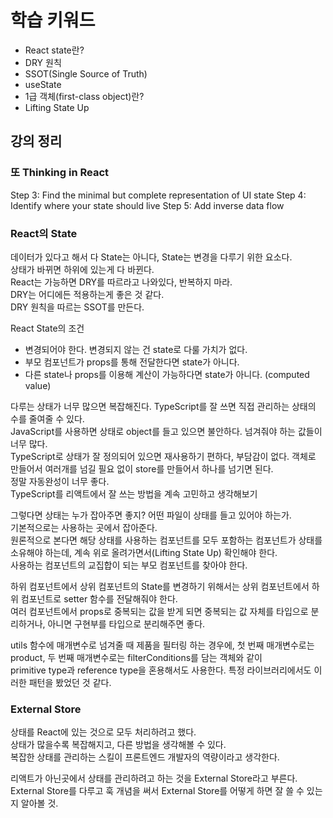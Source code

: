 # 학습 키워드

- React state란?
- DRY 원칙
- SSOT(Single Source of Truth)
- useState
- 1급 객체(first-class object)란?
- Lifting State Up

## 강의 정리

### 또 Thinking in React

Step 3: Find the minimal but complete representation of UI state
Step 4: Identify where your state should live
Step 5: Add inverse data flow

### React의 State

데이터가 있다고 해서 다 State는 아니다, State는 변경을 다루기 위한 요소다.  
상태가 바뀌면 하위에 있는게 다 바뀐다.  
React는 가능하면 DRY를 따르라고 나와있다, 반복하지 마라.  
DRY는 어디에든 적용하는게 좋은 것 같다.  
DRY 원칙을 따르는 SSOT를 만든다.

React State의 조건

- 변경되어야 한다. 변경되지 않는 건 state로 다룰 가치가 없다.
- 부모 컴포넌트가 props를 통해 전달한다면 state가 아니다.
- 다른 state나 props를 이용해 계산이 가능하다면 state가 아니다. (computed value)

다루는 상태가 너무 많으면 복잡해진다. TypeScript를 잘 쓰면 직접 관리하는 상태의 수를 줄여줄 수 있다.  
JavaScript를 사용하면 상태로 object를 들고 있으면 불안하다. 넘겨줘야 하는 값들이 너무 많다.  
TypeScript로 상태가 잘 정의되어 있으면 재사용하기 편하다, 부담감이 없다. 객체로 만들어서 여러개를 넘길 필요 없이 store를 만들어서 하나를 넘기면 된다.  
정말 자동완성이 너무 좋다.  
TypeScript를 리액트에서 잘 쓰는 방법을 계속 고민하고 생각해보기

그렇다면 상태는 누가 잡아주면 좋지? 어떤 파일이 상태를 들고 있어야 하는가.  
기본적으로는 사용하는 곳에서 잡아준다.  
원론적으로 본다면 해당 상태를 사용하는 컴포넌트를 모두 포함하는 컴포넌트가 상태를 소유해야 하는데, 계속 위로 올려가면서(Lifting State Up) 확인해야 한다.  
사용하는 컴포넌트의 교집합이 되는 부모 컴포넌트를 찾아야 한다.

하위 컴포넌트에서 상위 컴포넌트의 State를 변경하기 위해서는 상위 컴포넌트에서 하위 컴포넌트로 setter 함수를 전달해줘야 한다.  
여러 컴포넌트에서 props로 중복되는 값을 받게 되면 중복되는 값 자체를 타입으로 분리하거나, 아니면 구현부를 타입으로 분리해주면 좋다.

utils 함수에 매개변수로 넘겨줄 때 제품을 필터링 하는 경우에, 첫 번째 매개변수로는 product, 두 번째 매개변수로는 filterConditions를 담는 객체와 같이  
primitive type과 reference type을 혼용해서도 사용한다. 특정 라이브러리에서도 이러한 패턴을 봤었던 것 같다.

### External Store

상태를 React에 있는 것으로 모두 처리하려고 했다.  
상태가 많을수록 복잡해지고, 다른 방법을 생각해볼 수 있다.  
복잡한 상태를 관리하는 스킬이 프론트엔드 개발자의 역량이라고 생각한다.

리액트가 아닌곳에서 상태를 관리하려고 하는 것을 External Store라고 부른다.
External Store를 다루고 훅 개념을 써서 External Store를 어떻게 하면 잘 쓸 수 있는지 알아볼 것.
